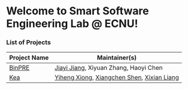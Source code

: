 # Welcome to Smart Software Engineering Lab @ ECNU!


### List of Projects
Project Name | Maintainer(s) 
--- | --- | 
<a href="https://github.com/ecnusse/BinPRE">BinPRE</a> | <a href="https://jyjsunny.github.io/">Jiayi Jiang</a>, Xiyuan Zhang, Haoyi Chen |
<a href="https://github.com/ecnusse/Kea">Kea</a> | <a href="https://xyiheng.github.io/">Yiheng Xiong</a>, <a href="https://github.com/XiangchenShen">Xiangchen Shen</a>, <a href="https://xixianliang.github.io/resume/">Xixian Liang</a> |
